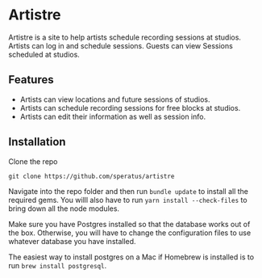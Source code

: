 # Artistre
Artistre is a site to help artists schedule recording sessions at studios. Artists can log in and schedule sessions. Guests can view
Sessions scheduled at studios.

## Features

* Artists can view locations and future sessions of studios.
* Artists can schedule recording sessions for free blocks at studios.
* Artists can edit their information as well as session info.

## Installation
Clone the repo
```
git clone https://github.com/speratus/artistre
```
Navigate into the repo folder and then run `bundle update`
to install all the required gems. You willl also have to run `yarn install --check-files` to bring down all the node modules.

Make sure you have Postgres installed so that the 
database works out of the box. Otherwise, you will have to 
change the configuration files to use whatever database you 
have installed.

The easiest way to install postgres on a Mac if Homebrew is installed is to run `brew install postgresql`.